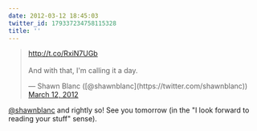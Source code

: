 ```yaml
---
date: 2012-03-12 18:45:03
twitter_id: 179337234758115328
title: ''
---
```


<blockquote class="twitter-tweet"><p lang="en" dir="ltr"><a href="http://t.co/RxiN7UGb">http://t.co/RxiN7UGb</a><br><br>And with that, I&#39;m calling it a day.</p>&mdash; Shawn Blanc ([@shawnblanc](https://twitter.com/shawnblanc)) <a href="https://twitter.com/shawnblanc/status/179335099110789120?ref_src=twsrc%5Etfw">March 12, 2012</a></blockquote>
<script async src="https://platform.twitter.com/widgets.js" charset="utf-8"></script>

[@shawnblanc](https://twitter.com/shawnblanc) and rightly so! See you tomorrow (in the "I look forward to reading your stuff" sense).
